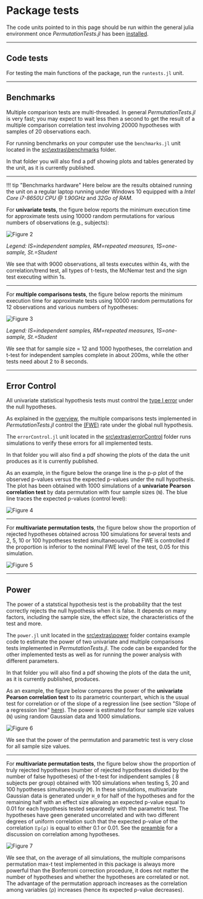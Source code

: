 # Package tests

The code units pointed to in this page should be run within the general julia environment
once *PermutationTests.jl* has been [installed](@ref "Installation").

---

## Code tests

For testing the main functions of the package, run the `runtests.jl` unit.

---
## Benchmarks
Multiple comparison tests are multi-threaded. In general *PermutationTests.jl* is very fast; you may expect to wait less then a second to get the result of a multiple comparison correlation test involving 20000 hypotheses with samples of 20 observations each.

For running benchmarks on your computer use the `benchmarks.jl` unit located in the [src\extras\benchmarks](https://github.com/Marco-Congedo/PermutationTests.jl/tree/master/src/extras/benchmarks) folder.

In that folder you will also find a pdf showing plots and tables generated by the unit, as it is currently 
published.

---
!!! tip "Benchmarks hardware"
    Here below are the results obtained running the unit on a regular laptop running under Windows 10
    equipped with a *Intel Core i7-8650U CPU @ 1.90GHz* and *32Go of RAM*.

For **univariate tests**, the figure below reports the minimum execution time for approximate tests using 10000 random permutations for various numbers of observations (e.g., subjects):

![Figure 2](assets/benchmarks_uni.png)

*Legend: IS=independent samples, RM=repeated measures, 1S=one-sample, St.=Student*

We see that with 9000 observations, all tests executes within 4s, with the
correlation/trend test, all types of t-tests, the McNemar test and the sign test executing within 1s. 

---

For **multiple comparisons tests**, the figure below reports the minimum execution time for approximate tests using 10000 random permutations for 12 observations and various numbers of hypotheses:

![Figure 3](assets/benchmarks_multComp.png)

*Legend: IS=independent samples, RM=repeated measures, 1S=one-sample, St.=Student*

We see that for sample size = 12 and 1000 hypotheses, the correlation and t-test for independent samples complete in about 200ms, while the other tests need about 2 to 8 seconds.

---
## Error Control

All univariate statistical hypothesis tests must control the 
[type I error](https://en.wikipedia.org/wiki/Type_I_and_type_II_errors) under the null hypotheses.

As explained in the [overview](@ref "Overview"), the multiple comparisons tests implemented in *PermutationTests.jl*
control the [(FWE)](https://en.wikipedia.org/wiki/Family-wise_error_rate) rate under the global null hypothesis.

The `errorControl.jl` unit located in the [src\extras\errorControl](https://github.com/Marco-Congedo/PermutationTests.jl/tree/master/src/extras/errorControl) folder runs simulations to verify these errors
for all implemented tests. 

In that folder you will also find a pdf showing the plots of the data the unit produces as it is currently 
published.

As an example, in the figure below the orange line is the p-p plot of the observed p-values versus the expected p-values under the null hypothesis. The plot has been obtained with 1000 simulations of a **univariate Pearson correlation test** by data permutation with four sample sizes (``N``). The blue line traces the expected 
p-values (control level):

![Figure 4](assets/errror_uni_corr.png)

---

For **multivariate permutation tests**, the figure below show the proportion of rejected hypotheses obtained 
across 100 simulations for several tests and 2, 5, 10 or 100 hypotheses tested simultaneously. 
The FWE is controlled if the proportion is inferior to the nominal FWE level of the test, 0.05 for this simulation.

![Figure 5](assets/error_multComp.png)

---
## Power

The power of a statstical hypothesis test is the probability that the test correctly rejects the null 
hypothesis when it is false. It depends on many factors, including the sample size, the effect size,
the characteristics of the test and more.

The `power.jl` unit located in the [src\extras\power](https://github.com/Marco-Congedo/PermutationTests.jl/tree/master/src/extras/power) folder contains example code to estimate the power of two univariate and multiple comparisons tests implemented in *PermutationTests.jl*. The code can be expanded for the other implemented tests as well as for running the power analysis with different parameters.

In that folder you will also find a pdf showing the plots of the data the unit, as it is currently 
published, produces.

As an example, the figure below compares the power of the **univariate Pearson correlation test** to its parametric counterpart, which is the usual test for correlation or of the slope of a regression line 
(see section "Slope of a regression line" [here](https://en.wikipedia.org/wiki/Student's_t-test)).
The power is estimated for four sample size values (``N``) using random Gaussian data and 1000 simulations.

![Figure 6](assets/power_uni_cor.png)

We see that the power of the permutation and parametric test is very close for all sample size values.

---

For **multivariate permutation tests**, the figure below show the proportion of truly rejected hypotheses 
(number of rejected hypotheses divided by the number of false hypotheses) of the t-test for 
indipendent samples ( 8 subjects per group) obtained with 100 simulations when testing 5, 20 and 100 hypotheses simultaneously (``M``). 
In these simulations, multivariate Gaussian data is
generated under ``H_0`` for half of the hypotheses and for the remaining half with an effect size allowing
an expected p-value equal to 0.01 for each hypothesis tested separatedly with the parametric test.
The hypotheses have geen generated uncorrelated and with two different degrees of uniform correlation such that the expected p-value of the correlation ``𝔼p(ρ)`` is equal to either 0.1 or 0.01. See the [preamble](@ref "Preamble")
for a discussion on correlation among hypotheses. 

![Figure 7](assets/power_multComp.png)

We see that, on the average of all simulations, the multiple comparisons permutation max-t test 
implemented in this package is always more powerful than the Bonferroni correction procedure,
it does not matter the number of hypotheses and whether the hypotheses are correlated or not. 
The advantage of the permutation approach increases as the correlation among variables (ρ) increases (hence its expected p-value decreases).

